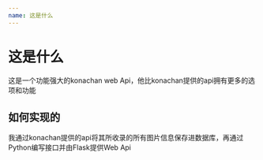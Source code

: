 ```yaml
---		
name: 这是什么		
---		
```


# 这是什么		

这是一个功能强大的konachan web Api，他比konachan提供的api拥有更多的选项和功能		
	
## 如何实现的		
		
我通过konachan提供的api将其所收录的所有图片信息保存进数据库，再通过Python编写接口并由Flask提供Web Api
